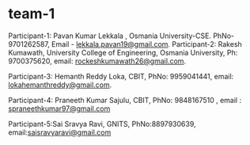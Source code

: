 # team-1

Participant-1: Pavan Kumar Lekkala , Osmania University-CSE. PhNo- 9701262587, Email - lekkala.pavan19@gmail.com.
Participant-2: Rakesh Kumawath, University College of Engineering, Osmania University, Ph: 9700375620, email: rockeshkumawath26@gmail.com.

Participant-3: Hemanth Reddy Loka, CBIT, PhNo: 9959041441, email: lokahemanthreddy@gmail.com.  			

Participant-4: Praneeth Kumar Sajulu, CBIT, PhNo: 9848167510 , email : spraneethkumar97@gmail.com

Participant-5:Sai Sravya Ravi, GNITS, PhNo:8897930639, email:saisravyaravi@gmail.com
